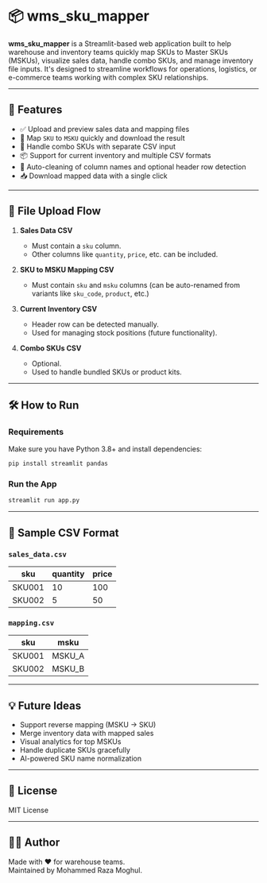# 📦 wms_sku_mapper

**wms_sku_mapper** is a Streamlit-based web application built to help warehouse and inventory teams quickly map SKUs to Master SKUs (MSKUs), visualize sales data, handle combo SKUs, and manage inventory file inputs. It's designed to streamline workflows for operations, logistics, or e-commerce teams working with complex SKU relationships.

---

## 🚀 Features

- ✅ Upload and preview sales data and mapping files  
- 🔁 Map `SKU` to `MSKU` quickly and download the result  
- 🧩 Handle combo SKUs with separate CSV input  
- 📦 Support for current inventory and multiple CSV formats  
- 🧹 Auto-cleaning of column names and optional header row detection  
- 📥 Download mapped data with a single click  

---

## 📂 File Upload Flow

1. **Sales Data CSV**
   - Must contain a `sku` column.
   - Other columns like `quantity`, `price`, etc. can be included.

2. **SKU to MSKU Mapping CSV**
   - Must contain `sku` and `msku` columns (can be auto-renamed from variants like `sku_code`, `product`, etc.)

3. **Current Inventory CSV**
   - Header row can be detected manually.
   - Used for managing stock positions (future functionality).

4. **Combo SKUs CSV**
   - Optional.
   - Used to handle bundled SKUs or product kits.

---

## 🛠 How to Run

### Requirements

Make sure you have Python 3.8+ and install dependencies:

```bash
pip install streamlit pandas
```

### Run the App

```bash
streamlit run app.py
```

---

## 🧪 Sample CSV Format

### `sales_data.csv`

| sku    | quantity | price |
|--------|----------|-------|
| SKU001 | 10       | 100   |
| SKU002 | 5        | 50    |

### `mapping.csv`

| sku    | msku   |
|--------|--------|
| SKU001 | MSKU_A |
| SKU002 | MSKU_B |

---

## 💡 Future Ideas

- Support reverse mapping (MSKU → SKU)
- Merge inventory data with mapped sales
- Visual analytics for top MSKUs
- Handle duplicate SKUs gracefully
- AI-powered SKU name normalization

---

## 📜 License

MIT License

---

## 👨‍💻 Author

Made with ❤️ for warehouse teams.  
Maintained by Mohammed Raza Moghul.